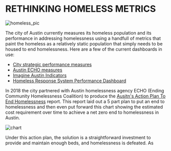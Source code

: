 # RETHINKING HOMELESS METRICS

![homeless_pic]("picture.jpg")

The city of Austin currently measures its homeless population and its performance in addressing homelessness using a handfull of metrics that paint the homeless as a relatively static population that simply needs to be housed to end homelessness. Here are a few of the current dashboards in use:

- [City strategic performance measures](https://data.austintexas.gov/stories/s/Health/iane-nkjw/)
- [Austin ECHO measures](https://www.austinecho.org/about-echo/homelessness-in-austin/)
- [Imagine Austin Indicators](https://data.austintexas.gov/stories/s/Household-Affordability/czit-acu8)
- [Homeless Response System Performance Dashboard](https://www.austinecho.org/wp-content/uploads/2021/10/AustinCoCDashboardPhase3_20211011_update.html#annual-enrollment)

In 2018 the city partnered with Austin homelessness agency ECHO (Ending Community Homelessness Coalition) to produce the [Ausitn's Action Plan To End Homelessness](https://1zdndu3n3nla353ymc1h6x58-wpengine.netdna-ssl.com/wp-content/uploads/2019/07/Austin%E2%80%99s-Action-Plan-to-End-Homelessness-%E2%80%93-Working-Document.pdf) report. This report laid out a 5 part plan to put an end to homelessness and then even put forward this chart showing the estimated cost requirement over time to achieve a net zero end to homelessness in Austin.

![chart](chart_image_here.jpg)

Under this action plan, the solution is a straightforward investment to provide and maintain enough beds, and homelessness is defeated. As

